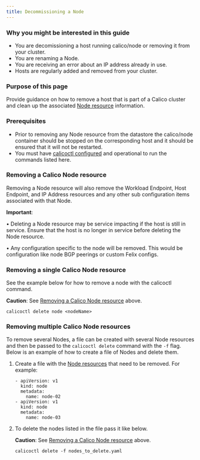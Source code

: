 ```yaml
---
title: Decommissioning a Node
---
```


### Why you might be interested in this guide

- You are decomissioning a host running calico/node or removing it from your
  cluster.
- You are renaming a Node.
- You are receiving an error about an IP address already in use.
- Hosts are regularly added and removed from your cluster.

### Purpose of this page

Provide guidance on how to remove a host that is part of a Calico cluster
and clean up the associated [Node resource][Node resource reference]
information.

### Prerequisites

- Prior to removing any Node resource from the datastore the calico/node
  container should be stopped on the corresponding host and it should be
  ensured that it will not be restarted.
- You must have [calicoctl configured][calicoctl setup] and operational to run
  the commands listed here.

### Removing a Calico Node resource

Removing a Node resource will also remove the Workload Endpoint, Host
Endpoint, and IP Address resources and any other sub configuration items
associated with that Node.

<div class="alert alert-danger" role="alert"><b>Important</b>: 
<p></p><p></p>
&bull; Deleting a Node resource may be service impacting if the host is still in
  service. Ensure that the host is no longer in service before deleting the
  Node resource.
<p></p><p></p>
&bull; Any configuration specific to the node will be removed. This would be
  configuration like node BGP peerings or custom Felix configs.</div>


### Removing a single Calico Node resource

See the example below for how to remove a node with the calicoctl command.

<div class="alert alert-danger" role="alert"><b>Caution</b>: See <a href="#removing-a-calico-node-resource">Removing a Calico Node resource</a> above.</div>

```
calicoctl delete node <nodeName>
```

### Removing multiple Calico Node resources

To remove several Nodes, a file can be created with several Node resources and
then be passed to the `calicoctl delete` command with the `-f` flag.
Below is an example of how to create a file of Nodes and delete them.

1. Create a file with the [Node resources][Node resource reference] that need
   to be removed.  For example:

   ```
   - apiVersion: v1
     kind: node
     metadata:
       name: node-02
   - apiVersion: v1
     kind: node
     metadata:
       name: node-03
   ```

2. To delete the nodes listed in the file pass it like below.

   <div class="alert alert-danger" role="alert"><b>Caution</b>: See <a href="#removing-a-calico-node-resource">Removing a Calico Node resource</a> above.</div>

   ```
   calicoctl delete -f nodes_to_delete.yaml
   ```

[Node resource reference]: {{site.baseurl}}/{{page.version}}/reference/calicoctl/resources/node
[calicoctl setup]: {{site.baseurl}}/{{page.version}}/usage/calicoctl/install-and-configuration
